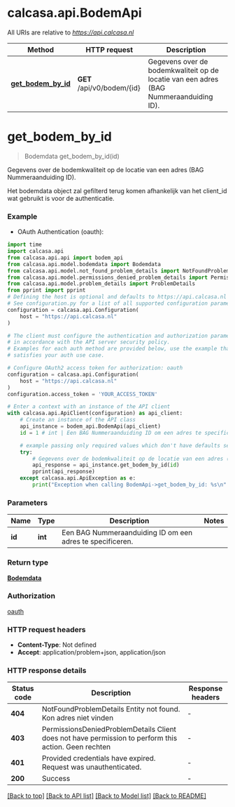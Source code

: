 # calcasa.api.BodemApi

All URIs are relative to *https://api.calcasa.nl*

Method | HTTP request | Description
------------- | ------------- | -------------
[**get_bodem_by_id**](BodemApi.md#get_bodem_by_id) | **GET** /api/v0/bodem/{id} | Gegevens over de bodemkwaliteit op de locatie van een adres (BAG Nummeraanduiding ID).


# **get_bodem_by_id**
> Bodemdata get_bodem_by_id(id)

Gegevens over de bodemkwaliteit op de locatie van een adres (BAG Nummeraanduiding ID).

Het bodemdata object zal gefilterd terug komen afhankelijk van het client_id wat gebruikt is voor de authenticatie.

### Example

* OAuth Authentication (oauth):

```python
import time
import calcasa.api
from calcasa.api.api import bodem_api
from calcasa.api.model.bodemdata import Bodemdata
from calcasa.api.model.not_found_problem_details import NotFoundProblemDetails
from calcasa.api.model.permissions_denied_problem_details import PermissionsDeniedProblemDetails
from calcasa.api.model.problem_details import ProblemDetails
from pprint import pprint
# Defining the host is optional and defaults to https://api.calcasa.nl
# See configuration.py for a list of all supported configuration parameters.
configuration = calcasa.api.Configuration(
    host = "https://api.calcasa.nl"
)

# The client must configure the authentication and authorization parameters
# in accordance with the API server security policy.
# Examples for each auth method are provided below, use the example that
# satisfies your auth use case.

# Configure OAuth2 access token for authorization: oauth
configuration = calcasa.api.Configuration(
    host = "https://api.calcasa.nl"
)
configuration.access_token = 'YOUR_ACCESS_TOKEN'

# Enter a context with an instance of the API client
with calcasa.api.ApiClient(configuration) as api_client:
    # Create an instance of the API class
    api_instance = bodem_api.BodemApi(api_client)
    id = 1 # int | Een BAG Nummeraanduiding ID om een adres te specificeren.

    # example passing only required values which don't have defaults set
    try:
        # Gegevens over de bodemkwaliteit op de locatie van een adres (BAG Nummeraanduiding ID).
        api_response = api_instance.get_bodem_by_id(id)
        pprint(api_response)
    except calcasa.api.ApiException as e:
        print("Exception when calling BodemApi->get_bodem_by_id: %s\n" % e)
```


### Parameters

Name | Type | Description  | Notes
------------- | ------------- | ------------- | -------------
 **id** | **int**| Een BAG Nummeraanduiding ID om een adres te specificeren. |

### Return type

[**Bodemdata**](Bodemdata.md)

### Authorization

[oauth](../README.md#oauth)

### HTTP request headers

 - **Content-Type**: Not defined
 - **Accept**: application/problem+json, application/json


### HTTP response details

| Status code | Description | Response headers |
|-------------|-------------|------------------|
**404** | NotFoundProblemDetails Entity not found.   Kon adres niet vinden   |  -  |
**403** | PermissionsDeniedProblemDetails Client does not have permission to perform this action.   Geen rechten   |  -  |
**401** | Provided credentials have expired.  Request was unauthenticated.   |  -  |
**200** | Success |  -  |

[[Back to top]](#) [[Back to API list]](../README.md#documentation-for-api-endpoints) [[Back to Model list]](../README.md#documentation-for-models) [[Back to README]](../README.md)

